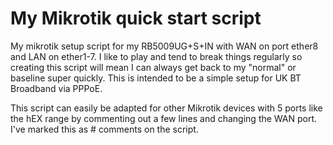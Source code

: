 # My Mikrotik quick start script
My mikrotik setup script for my RB5009UG+S+IN with WAN on port ether8 and LAN on ether1-7. I like to play and tend to break things regularly so creating this script will mean I can always get back to my "normal" or baseline super quickly. This is intended to be a simple setup for UK BT Broadband via PPPoE.

This script can easily be adapted for other Mikrotik devices with 5 ports like the hEX range by commenting out a few lines and changing the WAN port. I've marked this as # comments on the script.
